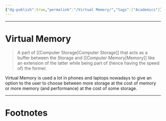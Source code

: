 ```yaml
---
{"dg-publish":true,"permalink":"/Virtual Memory/","tags":["Academics"]}
---
```



---
# Virtual Memory
> A part of [[Computer Storage\|Computer Storage]] that acts as a buffer between the Storage and [[Computer Memory\|Memory]] like an extension of the latter while being part of (hence having the speed of) the former.

Virtual Memory is used a lot in phones and laptops nowadays to give an option to the user to choose between more storage at the cost of memory or more memory (and performance) at the cost of some storage.


---
# Footnotes